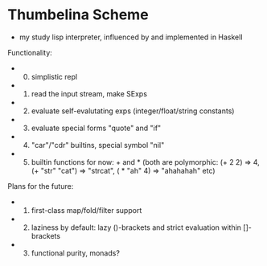 Thumbelina Scheme 
=================

- my study lisp interpreter, influenced by and implemented in Haskell

Functionality:
* 0) simplistic repl
* 1) read the input stream, make SExps
* 2) evaluate self-evalutating exps (integer/float/string constants)
* 3) evaluate special forms "quote" and "if"
* 4) "car"/"cdr" builtins, special symbol "nil"
* 5) builtin functions for now: + and * (both are polymorphic: (+ 2 2) => 4, (+ "str" "cat") => "strcat", ( * "ah" 4) => "ahahahah" etc)

Plans for the future: 
* 1) first-class map/fold/filter support
* 2) laziness by default: lazy ()-brackets and strict evaluation within []-brackets
* 3) functional purity, monads?
